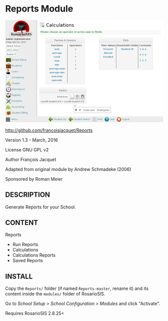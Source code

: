 Reports Module
==============

![screenshot](https://raw.githubusercontent.com/francoisjacquet/Reports/master/screenshot.png)

http://github.com/francoisjacquet/Reports

Version 1.3 - March, 2016

License GNU GPL v2

Author François Jacquet

Adapted from original module by Andrew Schmadeke (2006)

Sponsored by Roman Meier

DESCRIPTION
-----------
Generate Reports for your School.

CONTENT
-------
Reports
- Run Reports
- Calculations
- Calculations Reports
- Saved Reports

INSTALL
-------
Copy the `Reports/` folder (if named `Reports-master`, rename it) and its content inside the `modules/` folder of RosarioSIS.

Go to _School Setup > School Configuration > Modules_ and click "Activate".

Requires RosarioSIS 2.8.25+
